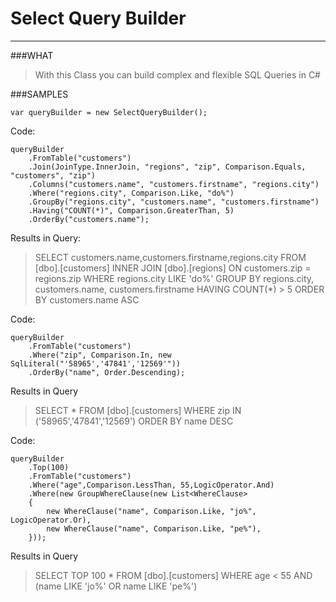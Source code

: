 ﻿Select Query Builder
======================
***

###WHAT

>With this Class you can build complex and flexible SQL Queries in C#

###SAMPLES
```
var queryBuilder = new SelectQueryBuilder();
```
Code:
```
queryBuilder
	.FromTable("customers")
	.Join(JoinType.InnerJoin, "regions", "zip", Comparison.Equals, "customers", "zip")
	.Columns("customers.name", "customers.firstname", "regions.city")
	.Where("regions.city", Comparison.Like, "do%")
	.GroupBy("regions.city", "customers.name", "customers.firstname")
	.Having("COUNT(*)", Comparison.GreaterThan, 5)
	.OrderBy("customers.name");
```
Results in Query:
>SELECT customers.name,customers.firstname,regions.city FROM [dbo].[customers] 
INNER JOIN [dbo].[regions] ON customers.zip = regions.zip 
WHERE regions.city LIKE 'do%' 
GROUP BY regions.city, customers.name, customers.firstname 
HAVING COUNT(*) > 5 
ORDER BY customers.name ASC

Code:
```
queryBuilder
	.FromTable("customers")
	.Where("zip", Comparison.In, new SqlLiteral("'58965','47841','12569'"))
	.OrderBy("name", Order.Descending);
```
Results in Query
>SELECT * FROM [dbo].[customers] 
WHERE zip IN ('58965','47841','12569') 
ORDER BY name DESC

Code:
```
queryBuilder
	.Top(100)
	.FromTable("customers")
	.Where("age",Comparison.LessThan, 55,LogicOperator.And)
	.Where(new GroupWhereClause(new List<WhereClause>
	{
		new WhereClause("name", Comparison.Like, "jo%", LogicOperator.Or),
		new WhereClause("name", Comparison.Like, "pe%"),
	}));
```
Results in Query
>SELECT TOP 100 * FROM [dbo].[customers] 
WHERE age < 55 AND 
(name LIKE 'jo%' OR name LIKE 'pe%')